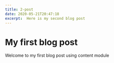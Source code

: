 ```yaml
---
title: 2-post
date: 2020-05-21T20:47:18
excerpt:  Here is my second blog post
---
```


# My first blog post

Welcome to my first blog post using content module